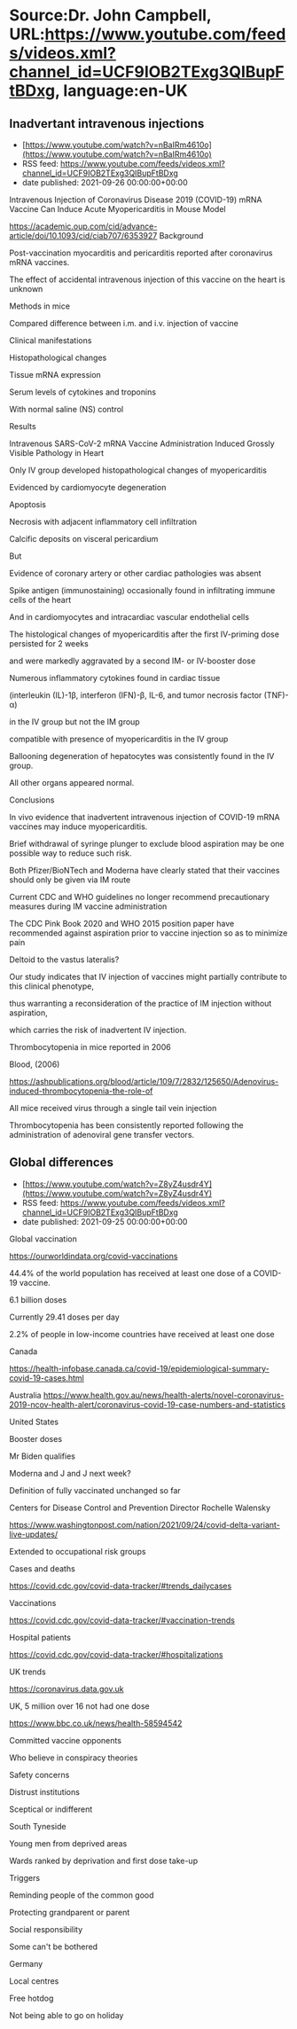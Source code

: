 # Source:Dr. John Campbell, URL:https://www.youtube.com/feeds/videos.xml?channel_id=UCF9IOB2TExg3QIBupFtBDxg, language:en-UK

## Inadvertant intravenous injections
 - [https://www.youtube.com/watch?v=nBaIRm4610o](https://www.youtube.com/watch?v=nBaIRm4610o)
 - RSS feed: https://www.youtube.com/feeds/videos.xml?channel_id=UCF9IOB2TExg3QIBupFtBDxg
 - date published: 2021-09-26 00:00:00+00:00

Intravenous Injection of Coronavirus Disease 2019 (COVID-19) mRNA Vaccine Can Induce Acute Myopericarditis in Mouse Model

https://academic.oup.com/cid/advance-article/doi/10.1093/cid/ciab707/6353927
Background

Post-vaccination myocarditis and pericarditis reported after coronavirus mRNA vaccines. 

The effect of accidental intravenous injection of this vaccine on the heart is unknown

Methods in mice

Compared difference between i.m. and i.v. injection of vaccine

Clinical manifestations

Histopathological changes

Tissue mRNA expression

Serum levels of cytokines and troponins

With normal saline (NS) control

Results

Intravenous SARS-CoV-2 mRNA Vaccine Administration Induced Grossly Visible Pathology in Heart

Only IV group developed histopathological changes of myopericarditis

Evidenced by cardiomyocyte degeneration

Apoptosis

Necrosis with adjacent inflammatory cell infiltration

Calcific deposits on visceral pericardium

But

Evidence of coronary artery or other cardiac pathologies was absent

Spike antigen (immunostaining) occasionally found in infiltrating immune cells of the heart

And in cardiomyocytes and intracardiac vascular endothelial cells

The histological changes of myopericarditis after the first IV-priming dose persisted for 2 weeks

and were markedly aggravated by a second IM- or IV-booster dose

Numerous inflammatory cytokines found in cardiac tissue

(interleukin (IL)-1β, interferon (IFN)-β, IL-6, and tumor necrosis factor (TNF)-α)

in the IV group but not the IM group

compatible with presence of myopericarditis in the IV group

Ballooning degeneration of hepatocytes was consistently found in the IV group.

All other organs appeared normal.

Conclusions

In vivo evidence that inadvertent intravenous injection of COVID-19 mRNA vaccines may induce myopericarditis. 

Brief withdrawal of syringe plunger to exclude blood aspiration may be one possible way to reduce such risk.

Both Pfizer/BioNTech and Moderna have clearly stated that their vaccines should only be given via IM route

Current CDC and WHO guidelines no longer recommend precautionary measures during IM vaccine administration

The CDC Pink Book 2020 and WHO
2015 position paper have recommended against aspiration prior to vaccine injection so as to minimize pain

Deltoid to the vastus lateralis?

Our study indicates that IV injection of vaccines might partially contribute to this clinical phenotype, 

thus warranting a reconsideration of the practice of IM injection without aspiration, 

which carries the risk of inadvertent IV injection.

Thrombocytopenia in mice reported in 2006

Blood, (2006)

https://ashpublications.org/blood/article/109/7/2832/125650/Adenovirus-induced-thrombocytopenia-the-role-of

All mice received virus through a single tail vein injection

Thrombocytopenia has been consistently reported following the administration of adenoviral gene transfer vectors.

## Global differences
 - [https://www.youtube.com/watch?v=Z8yZ4usdr4Y](https://www.youtube.com/watch?v=Z8yZ4usdr4Y)
 - RSS feed: https://www.youtube.com/feeds/videos.xml?channel_id=UCF9IOB2TExg3QIBupFtBDxg
 - date published: 2021-09-25 00:00:00+00:00

Global vaccination

https://ourworldindata.org/covid-vaccinations

44.4% of the world population has received at least one dose of a COVID-19 vaccine.

6.1 billion doses

Currently 29.41 doses per day

2.2% of people in low-income countries have received at least one dose

Canada

https://health-infobase.canada.ca/covid-19/epidemiological-summary-covid-19-cases.html

Australia
https://www.health.gov.au/news/health-alerts/novel-coronavirus-2019-ncov-health-alert/coronavirus-covid-19-case-numbers-and-statistics

 United States

Booster doses

Mr Biden qualifies

Moderna and J and J next week?

Definition of fully vaccinated unchanged so far

Centers for Disease Control and Prevention Director Rochelle Walensky

https://www.washingtonpost.com/nation/2021/09/24/covid-delta-variant-live-updates/

Extended to occupational risk groups

Cases and deaths

https://covid.cdc.gov/covid-data-tracker/#trends_dailycases

Vaccinations

https://covid.cdc.gov/covid-data-tracker/#vaccination-trends

Hospital patients

https://covid.cdc.gov/covid-data-tracker/#hospitalizations

UK trends

https://coronavirus.data.gov.uk

UK, 5 million over 16 not had one dose

https://www.bbc.co.uk/news/health-58594542

Committed vaccine opponents

Who believe in conspiracy theories

Safety concerns

Distrust institutions

Sceptical or indifferent

South Tyneside

Young men from deprived areas

Wards ranked by deprivation and first dose take-up

Triggers

Reminding people of the common good

Protecting grandparent or parent

 Social responsibility

Some can't be bothered

Germany

Local centres

Free hotdog

Not being able to go on holiday

